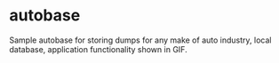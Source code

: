 # autobase
Sample autobase for storing dumps for any make of auto industry, local database, application functionality shown in GIF.
